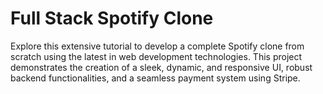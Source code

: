 # Full Stack Spotify Clone

Explore this extensive tutorial to develop a complete Spotify clone from scratch using the latest in web development technologies. This project demonstrates the creation of a sleek, dynamic, and responsive UI, robust backend functionalities, and a seamless payment system using Stripe.

